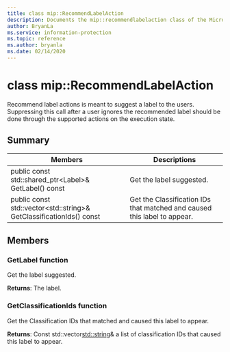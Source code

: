 ```yaml
---
title: class mip::RecommendLabelAction 
description: Documents the mip::recommendlabelaction class of the Microsoft Information Protection (MIP) SDK.
author: BryanLa
ms.service: information-protection
ms.topic: reference
ms.author: bryanla
ms.date: 02/14/2020
---
```


# class mip::RecommendLabelAction 
Recommend label actions is meant to suggest a label to the users. Suppressing this call after a user ignores the recommended label should be done through the supported actions on the execution state.
  
## Summary
 Members                        | Descriptions                                
--------------------------------|---------------------------------------------
public const std::shared_ptr\<Label\>& GetLabel() const  |  Get the label suggested.
public const std::vector\<std::string\>& GetClassificationIds() const  |  Get the Classification IDs that matched and caused this label to appear.
  
## Members
  
### GetLabel function
Get the label suggested.

  
**Returns**: The label.
  
### GetClassificationIds function
Get the Classification IDs that matched and caused this label to appear.

  
**Returns**: Const std::vector<std::string>& a list of classification IDs that caused this label to appear.